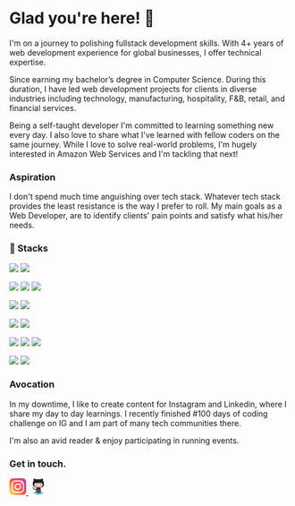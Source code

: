 # Glad you're here! 👋

I'm on a journey to polishing fullstack development skills. With 4+ years of web development experience for global businesses, I offer technical expertise.

Since earning my bachelor’s degree in Computer Science. During this duration, I have led web development projects for clients in diverse industries including technology, manufacturing, hospitality, F&B, retail, and financial services.

Being a self-taught developer I'm committed to learning something new every day. I also love to share what I've learned with fellow coders on the same journey. While I love to solve real-world problems, I'm hugely interested in Amazon Web Services and I'm tackling that next!

### Aspiration

I don't spend much time anguishing over tech stack. Whatever tech stack provides the least resistance is the way I prefer to roll. My main goals as a Web Developer, are to identify clients' pain points and satisfy what his/her needs.

### 🔭 Stacks

![](https://img.shields.io/badge/Language-HTML5-informational?style=plastic&logo=html5&logoColor=white&color=10A0CC&labelColor=003366 )
![](https://img.shields.io/badge/Library-Bootstrap-informational?style=plastic&logo=bootstrap&logoColor=white&color=10A0CC&labelColor=003366 )

![](https://img.shields.io/badge/Language-Javascript-informational?style=plastic&logo=javascript&logoColor=white&color=10A0CC&labelColor=003366 )
![](https://img.shields.io/badge/Library-React-informational?style=plastic&logo=react&logoColor=white&color=10A0CC&labelColor=003366 )
![](https://img.shields.io/badge/Library-Redux-informational?style=plastic&logo=redux&logoColor=white&color=10A0CC&labelColor=003366 )

![](https://img.shields.io/badge/Language-PHP-informational?style=plastic&logo=php&logoColor=white&color=10A0CC&labelColor=003366 )
![](https://img.shields.io/badge/Framework-Laravel-informational?style=plastic&logo=laravel&logoColor=white&color=10A0CC&labelColor=003366 )

![](https://img.shields.io/badge/Database-MySQL-informational?style=plastic&logo=mysql&logoColor=white&color=10A0CC&labelColor=003366 )
![](https://img.shields.io/badge/Cloud-AWS-informational?style=plastic&logo=amazon&logoColor=white&color=10A0CC&labelColor=003366 )

![](https://img.shields.io/badge/IDE-VS%20Code-informational?style=plastic&logo=visualstudio\&logoColor=white&color=10A0CC&labelColor=003366 )
![](https://img.shields.io/badge/Chrome-DevTools-informational?style=plastic&logo=google&logoColor=white&color=10A0CC&labelColor=003366 )
![](https://img.shields.io/badge/DevOps-Git-informational?style=plastic&logo=git&logoColor=white&color=10A0CC&labelColor=003366 )

![](https://img.shields.io/badge/OS-Linux-informational?style=plastic&logo=linux&logoColor=white&color=10A0CC&labelColor=003366 )
![](https://img.shields.io/badge/OS-Windows-informational?style=plastic&logo=windows&logoColor=white&color=10A0CC&labelColor=003366 )

### Avocation

In my downtime, I like to create content for Instagram and Linkedin, where I share my day to day learnings. I recently finished #100 days of coding challenge on IG and I am part of many tech communities there.

I'm also an avid reader & enjoy participating in running events.

### Get in touch.

<a href="https://www.instagram.com/talhatech"><img height="30" src="icon/instagram.png"/>
<a href="https://github.com/talhatech"><img height="30" src="icon/octocat.png"/>
